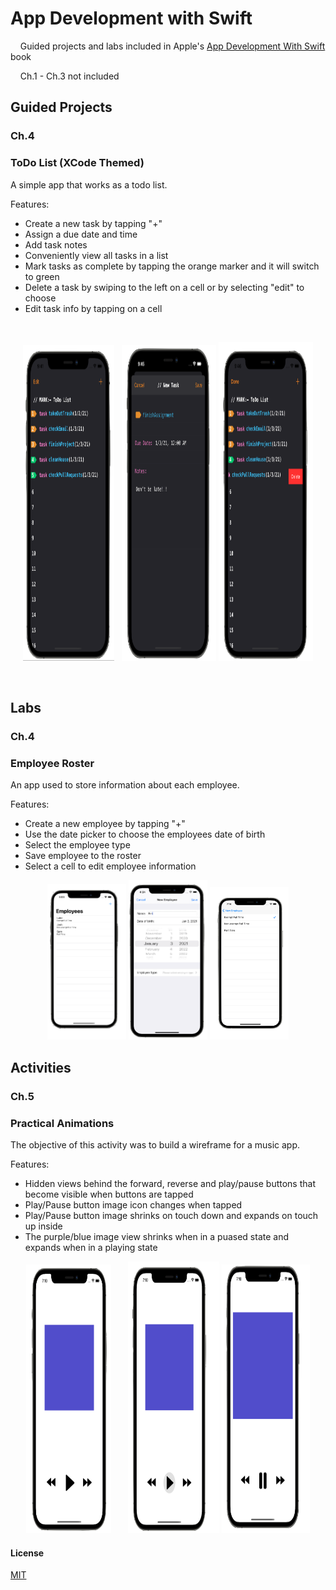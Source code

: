 # App Development with Swift

&nbsp; &nbsp; Guided projects and labs included in Apple's [App Development With Swift](https://books.apple.com/us/book/app-development-with-swift/id1219117996) book

&nbsp; &nbsp; Ch.1 - Ch.3 not included

## Guided Projects
### Ch.4 

### ToDo List (XCode Themed)

A simple app that works as a todo list. 

Features:

  - Create a new task by tapping "+" 
  - Assign a due date and time
  - Add task notes 
  - Conveniently view all tasks in a list 
  - Mark tasks as complete by tapping the orange marker and it will switch to green 
  - Delete a task by swiping to the left on a cell or by selecting "edit" to choose
  - Edit task info by tapping on a cell    

&nbsp; 

<p align="center" width="100%" >
<img width="29%" height="505" src="https://github.com/benreeps/App-Development-With-Swift/blob/master/Images/ToDoList-List.png" /> &nbsp;
<img width="30%" height="505" src="https://github.com/benreeps/App-Development-With-Swift/blob/master/Images/ToDoList-Edit:Create.png" />
<img width="30%" height="510" src="https://github.com/benreeps/App-Development-With-Swift/blob/master/Images/ToDoList-Delete.png" /> 
</p>

&nbsp;

## Labs
### Ch.4 

### Employee Roster 

An app used to store information about each employee. 

Features:

  - Create a new employee by tapping "+"
  - Use the date picker to choose the employees date of birth 
  - Select the employee type 
  - Save employee to the roster 
  - Select a cell to edit employee information 
  
<p align="center" width="100%" >
<img width="25%" src="https://github.com/benreeps/App-Development-With-Swift/blob/master/Images/EmployeeRoster-List.png" /> 
<img width="25%" src="https://github.com/benreeps/App-Development-With-Swift/blob/master/Images/EmployeeRoster-Edit.png" />
<img width="25%" src="https://github.com/benreeps/App-Development-With-Swift/blob/master/Images/EmployeeRoster-EmployeeType.png" /> 
</p>
  

## Activities
### Ch.5

### Practical Animations

The objective of this activity was to build a wireframe for a music app. 

Features: 

  - Hidden views behind the forward, reverse and play/pause buttons that become visible when buttons are tapped
  - Play/Pause button image icon changes when tapped
  - Play/Pause button image shrinks on touch down and expands on touch up inside 
  - The purple/blue image view shrinks when in a puased state and expands when in a playing state

<p align="center" width="100%" >
<img width="27%" height="430" src="https://github.com/benreeps/App-Development-With-Swift/blob/master/Images/MusicWireframe-Paused.png" /> &nbsp; &nbsp; &nbsp;
<img width="29%" height="435" src="https://github.com/benreeps/App-Development-With-Swift/blob/master/Images/MusicWireframe-PressPlay.png" />
<img width="28%" height="430" src="https://github.com/benreeps/App-Development-With-Swift/blob/master/Images/MusicWireframe-Playing.png" /> 
</p>


#### License

[MIT](https://choosealicense.com/licenses/mit/)

